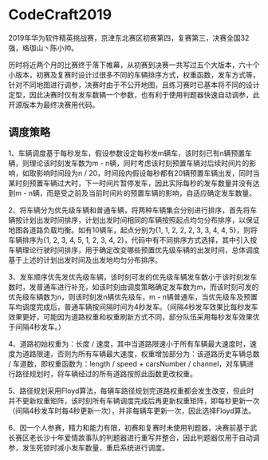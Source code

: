 # CodeCraft2019
2019年华为软件精英挑战赛，京津东北赛区初赛第四，复赛第三，决赛全国32强，珞珈山丶陈小帅。  
  
历时将近两个月的比赛终于落下帷幕，从初赛到决赛一共写过五个大版本，六十个小版本，初赛及复赛时设计过很多不同的车辆排序方式，权重函数，发车方式等，针对不同地图进行调参，决赛时由于不公开地图，且练习赛时已基本将不同的设计定型，因此决赛时仅有发车数辆一个参数，也有利于使用判题器快速自动调参，此开源版本为最终决赛用代码。
  
## 调度策略
1、车辆调度基于每秒发车，假设参数设定每秒发m辆车，该时刻已有n辆预置车辆，则理论该时刻发车数为m - n辆，同时考虑该时刻预置车辆对后续时间片的影响，如取影响时间段为n / 20，时间段内假设每秒都有20辆预置车辆出发，同时当某时刻预置车辆过大时，下一时间片暂停发车，因此实际每秒的发车数量并没有达到m - n辆，而是受之前及当前时间片的预置车辆的影响，自适应确定发车数量。  
  
2、将车辆分为优先级车辆和普通车辆，将两种车辆集合分别进行排序，首先将车辆按计划出发时间排序，计划出发时间相同的车辆按照起点均匀分布排序，以保证地图各道路负载均衡。如有10辆车，起点分别为{1, 1, 2, 2, 2, 3, 3, 4, 4, 5}，则将车辆排序为{1, 2, 3, 4, 5, 1, 2, 3, 4, 2}，代码中有不同排序方式选择，其中引入按车辆理论行驶时间排序，用于确定改变哪些预置优先级车辆的出发时间，总体调度基于上述的计划出发时间及出发地均匀分布排序。  
  
3、发车顺序优先发优先级车辆，该时刻可发的优先级车辆发车数小于该时刻发车数时，发普通车进行补充，如该时刻由调度策略确定发车数为m，而该时刻可发的优先级车辆数为n，则该时刻发n辆优先级车，m - n辆普通车，当优先级车及预置车均调度完成后，普通车辆按间隔时间为4秒发车。（间隔4秒发车效果比每秒发车效果更好，可能因为道路权重和权重刷新方式不同，部分队伍采用每秒发车效果优于间隔4秒发车。）  
  
4、道路初始权重为：长度 / 速度，其中当道路限速小于所有车辆最大速度时，速度为道路限速，否则为所有车辆最大速度，权重增加部分为：该道路历史车辆总数 / 车道数，即权重函数为：length / speed + carsNumber / channel，对车辆进行路径规划时，将车辆经过的所有道路按照此函数更改权重。  
  
5、路径规划采用Floyd算法，每辆车路径规划完道路权重都会发生改变，但此时并不更新权重矩阵，该时刻所有车辆调度完成后再更新权重矩阵，即每秒更新一次（间隔4秒发车时每4秒更新一次），并非每辆车更新一次，因此选择Floyd算法。  
  
6、因一个人参赛，精力和能力有限，初赛和复赛时未使用判题器，决赛前基于武长赛区老长沙十年爱情故事队的判题器进行重写并整合，因此判题器仅用于自动调参，发生死锁时减小发车数量，重启系统进行调度。
